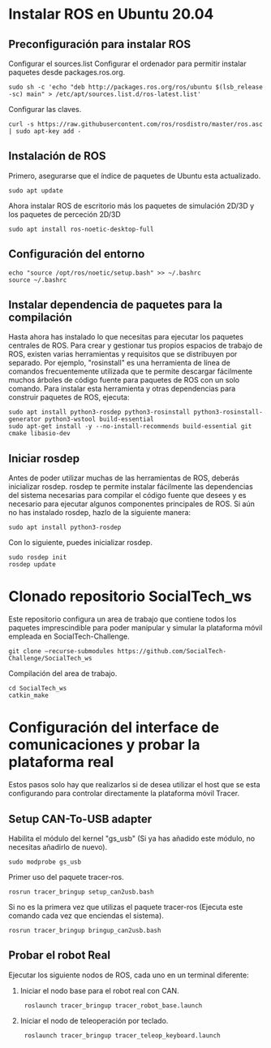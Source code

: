 # Instalar ROS en Ubuntu 20.04

## Preconfiguración para instalar ROS
Configurar el sources.list
Configurar el ordenador para permitir instalar paquetes desde packages.ros.org. 

    sudo sh -c 'echo "deb http://packages.ros.org/ros/ubuntu $(lsb_release -sc) main" > /etc/apt/sources.list.d/ros-latest.list'

Configurar las claves.

    curl -s https://raw.githubusercontent.com/ros/rosdistro/master/ros.asc | sudo apt-key add -
      
## Instalación de ROS
Primero, asegurarse que el índice de paquetes de Ubuntu esta actualizado.

    sudo apt update

Ahora instalar ROS de escritorio más los paquetes de simulación 2D/3D y los paquetes de perceción 2D/3D    

    sudo apt install ros-noetic-desktop-full

## Configuración del entorno

    echo "source /opt/ros/noetic/setup.bash" >> ~/.bashrc
    source ~/.bashrc

## Instalar dependencia de paquetes para la compilación


Hasta ahora has instalado lo que necesitas para ejecutar los paquetes centrales de ROS. Para crear y gestionar tus propios espacios de trabajo de ROS, existen varias herramientas y requisitos que se distribuyen por separado. Por ejemplo, "rosinstall" es una herramienta de línea de comandos frecuentemente utilizada que te permite descargar fácilmente muchos árboles de código fuente para paquetes de ROS con un solo comando.
Para instalar esta herramienta y otras dependencias para construir paquetes de ROS, ejecuta:

    sudo apt install python3-rosdep python3-rosinstall python3-rosinstall-generator python3-wstool build-essential
    sudo apt-get install -y --no-install-recommends build-essential git cmake libasio-dev

## Iniciar rosdep

Antes de poder utilizar muchas de las herramientas de ROS, deberás inicializar rosdep. rosdep te permite instalar fácilmente las dependencias del sistema necesarias para compilar el código fuente que desees y es necesario para ejecutar algunos componentes principales de ROS. Si aún no has instalado rosdep, hazlo de la siguiente manera:

    sudo apt install python3-rosdep

Con lo siguiente, puedes inicializar rosdep.

    sudo rosdep init
    rosdep update

# Clonado repositorio SocialTech_ws

Este repositorio configura un area de trabajo que contiene todos los paquetes imprescindible para poder manipular y simular la plataforma móvil empleada en SocialTech-Challenge.

    git clone –recurse-submodules https://github.com/SocialTech-Challenge/SocialTech_ws

Compilación del area de trabajo.

    cd SocialTech_ws
    catkin_make

# Configuración del interface de comunicaciones y probar la plataforma real

Estos pasos solo hay que realizarlos si de desea utilizar el host que se esta configurando para controlar directamente la plataforma móvil Tracer.

## Setup CAN-To-USB adapter

Habilita el módulo del kernel "gs_usb" (Si ya has añadido este módulo, no necesitas añadirlo de nuevo).

    sudo modprobe gs_usb

Primer uso del paquete tracer-ros.

    rosrun tracer_bringup setup_can2usb.bash

Si no es la primera vez que utilizas el paquete tracer-ros (Ejecuta este comando cada vez que enciendas el sistema).
    
    rosrun tracer_bringup bringup_can2usb.bash

## Probar el robot Real

Ejecutar los siguiente nodos de ROS, cada uno en un terminal diferente:

1. Iniciar el nodo base para el robot real con CAN.
    
        roslaunch tracer_bringup tracer_robot_base.launch

2. Iniciar el nodo de teleoperación por teclado.

        roslaunch tracer_bringup tracer_teleop_keyboard.launch

